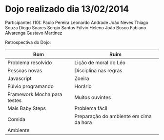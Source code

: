 Dojo realizado dia 13/02/2014
=======

Participantes (10):
Paulo Pereira
Leonardo Andrade
João Neves
Thiago Souza
Diogo Soares
Sergio Santos
Fúlvio Heleno
João Bosco
Fabiano Alvarenga
Gustavo Martinez

Retrospectiva do Dojo:

| Bom  | Ruim |
| ------------- | ------------- |
| Problema resolvido  | Lição de moral do Léo  |
| Pessoas novas  | Disciplina nas regras  |
| Javascript  | Zoeira  |
| Fúlvio programando  | Horário  |
| Framework Mocha para testes  | Muitos ouvintes  |
| Mais Baby Steps  | Problema fácil  |
| Comida  | Preparação do ambiente em cima da hora  |
| Ambiente  |  |
